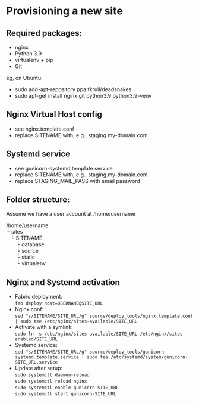 Provisioning a new site
=======================

## Required packages:
* nginx
* Python 3.9
* virtualenv + pip
* Git

eg, on Ubuntu:
- sudo add-apt-repository ppa:fkrull/deadsnakes
- sudo apt-get install nginx git python3.9 python3.9-venv

## Nginx Virtual Host config
* see nginx.template.conf
* replace SITENAME with, e.g., staging.my-domain.com

## Systemd service
* see gunicorn-systemd.template.service
* replace SITENAME with, e.g., staging.my-domain.com
* replace STAGING_MAIL_PASS with email password

## Folder structure:
Assume we have a user account at /home/username

/home/username <br>
└ sites <br>
&nbsp;&nbsp;&nbsp;└ SITENAME <br>
&nbsp;&nbsp;&nbsp;&nbsp;&nbsp;&nbsp;&nbsp;├ database <br>
&nbsp;&nbsp;&nbsp;&nbsp;&nbsp;&nbsp;&nbsp;├ source <br>
&nbsp;&nbsp;&nbsp;&nbsp;&nbsp;&nbsp;&nbsp;├ static <br>
&nbsp;&nbsp;&nbsp;&nbsp;&nbsp;&nbsp;&nbsp;└ virtualenv


## Nginx and Systemd activation
- Fabric deployment: <br>
  `fab deploy:host=USERNAME@SITE_URL`
- Nginx conf: <br>
  `sed "s/SITENAME/SITE_URL/g" source/deploy_tools/nginx.template.conf | sudo tee /etc/nginx/sites-available/SITE_URL`
- Activate with a symlink: <br>
  `sudo ln -s /etc/nginx/sites-available/SITE_URL /etc/nginx/sites-enabled/SITE_URL`
- Systemd service: <br>
  `sed "s/SITENAME/SITE_URL/g" source/deploy_tools/gunicorn-systemd.template.service | sudo tee /etc/systemd/system/gunicorn-SITE_URL.service`
- Update after setup: <br>
  `sudo systemctl daemon-reload` <br>
  `sudo systemctl reload nginx` <br>
  `sudo systemctl enable gunicorn-SITE_URL` <br>
  `sudo systemctl start gunicorn-SITE_URL`
